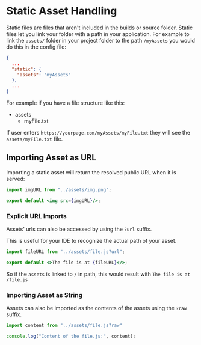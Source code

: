 # Static Asset Handling

Static files are files that aren't included in the builds or source folder. Static files let you link your folder with a
path in your application. For example to link the `assets/` folder in your project folder to the path `/myAssets` you
would do this in the config file:
```json
{
  ...
  "static": {
    "assets": "myAssets"
  },
  ...
}
```

For example if you have a file structure like this:
- assets
  - myFile.txt

If user enters `https://yourpage.com/myAssets/myFile.txt` they will see the `assets/myFile.txt` file.

## Importing Asset as URL

Importing a static asset will return the resolved public URL when it is served:

```jsx
import imgURL from "../assets/img.png";

export default <img src={imgURL}/>;
```

### Explicit URL Imports

Assets' urls can also be accessed by using the `?url` suffix.

This is useful for your IDE to recognize the actual path of your asset.

```jsx
import fileURL from "../assets/file.js?url";

export default <>The file is at {fileURL}</>;
```

So if the `assets` is linked to `/` in path, this would result with `The file is at /file.js`

### Importing Asset as String

Assets can also be imported as the contents of the assets using the `?raw` suffix.

```js
import content from "../assets/file.js?raw"

console.log("Content of the file.js:", content);
```